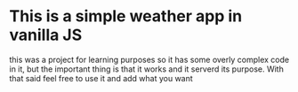 # This is a simple weather app in vanilla JS
this was a project for learning purposes so it has some overly complex code in it, but the important thing is that it works and it serverd its purpose. With that said
feel free to use it and add what you want
